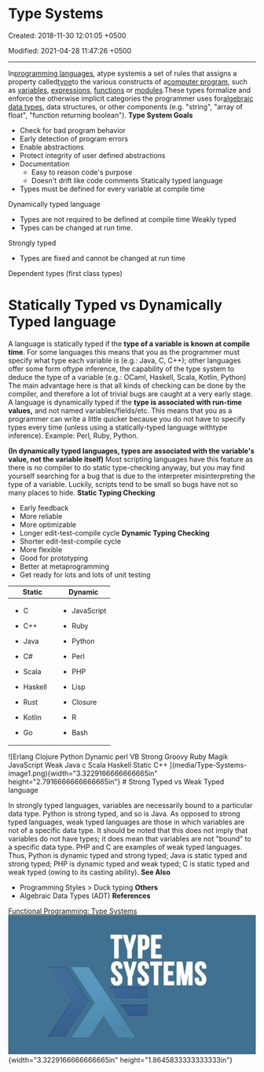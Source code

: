 # Type Systems

Created: 2018-11-30 12:01:05 +0500

Modified: 2021-04-28 11:47:26 +0500

---

In[programming languages](https://en.wikipedia.org/wiki/Programming_language), atype systemis a set of rules that assigns a property called[type](https://en.wikipedia.org/wiki/Type_(computer_science))to the various constructs of a[computer program](https://en.wikipedia.org/wiki/Computer_program), such as [variables](https://en.wikipedia.org/wiki/Variable_(computer_science)), [expressions](https://en.wikipedia.org/wiki/Expression_(computer_science)), [functions](https://en.wikipedia.org/wiki/Function_(computer_science)) or [modules](https://en.wikipedia.org/wiki/Modular_programming).These types formalize and enforce the otherwise implicit categories the programmer uses for[algebraic data types](https://en.wikipedia.org/wiki/Algebraic_data_type), data structures, or other components (e.g. "string", "array of float", "function returning boolean").
**Type System Goals**
-   Check for bad program behavior
-   Early detection of program errors
-   Enable abstractions
-   Protect integrity of user defined abstractions
-   Documentation
    -   Easy to reason code's purpose
    -   Doesn't drift like code comments
Statically typed language
-   Types must be defined for every variable at compile time

Dynamically typed language
-   Types are not required to be defined at compile time
Weakly typed
-   Types can be changed at run time.

Strongly typed
-   Types are fixed and cannot be changed at run time

Dependent types (first class types)
# Statically Typed vs Dynamically Typed language

A language is statically typed if the **type of a variable is known at compile time**. For some languages this means that you as the programmer must specify what type each variable is (e.g.: Java, C, C++); other languages offer some form oftype inference, the capability of the type system to deduce the type of a variable (e.g.: OCaml, Haskell, Scala, Kotlin, Python)
The main advantage here is that all kinds of checking can be done by the compiler, and therefore a lot of trivial bugs are caught at a very early stage.
A language is dynamically typed if the **type is associated with run-time values,** and not named variables/fields/etc. This means that you as a programmer can write a little quicker because you do not have to specify types every time (unless using a statically-typed language withtype inference). Example: Perl, Ruby, Python.

**(In dynamically typed languages, types are associated with the variable's value, not the variable itself)**
Most scripting languages have this feature as there is no compiler to do static type-checking anyway, but you may find yourself searching for a bug that is due to the interpreter misinterpreting the type of a variable. Luckily, scripts tend to be small so bugs have not so many places to hide.
**Static Typing Checking**
-   Early feedback
-   More reliable
-   More optimizable
-   Longer edit-test-compile cycle
**Dynamic Typing Checking**
-   Shorter edit-test-compile cycle
-   More flexible
-   Good for prototyping
-   Better at metaprogramming
-   Get ready for lots and lots of unit testing
<table>
<colgroup>
<col style="width: 47%" />
<col style="width: 52%" />
</colgroup>
<thead>
<tr class="header">
<th>Static</th>
<th>Dynamic</th>
</tr>
</thead>
<tbody>
<tr class="odd">
<td><ul class="incremental">
<li><p>C</p></li>
<li><p>C++</p></li>
<li><p>Java</p></li>
<li><p>C#</p></li>
<li><p>Scala</p></li>
<li><p>Haskell</p></li>
<li><p>Rust</p></li>
<li><p>Kotlin</p></li>
<li><p>Go</p></li>
</ul></td>
<td><ul class="incremental">
<li><p>JavaScript</p></li>
<li><p>Ruby</p></li>
<li><p>Python</p></li>
<li><p>Perl</p></li>
<li><p>PHP</p></li>
<li><p>Lisp</p></li>
<li><p>Closure</p></li>
<li><p>R</p></li>
<li><p>Bash</p></li>
</ul></td>
</tr>
</tbody>
</table>
![Erlang Clojure Python Dynamic perl VB Strong Groovy Ruby Magik JavaScript Weak Java c Scala Haskell Static C++ ](media/Type-Systems-image1.png){width="3.3229166666666665in" height="2.7916666666666665in"}
<https://www.sitepoint.com/typing-versus-dynamic-typing/>
# Strong Typed vs Weak Typed language

In strongly typed languages, variables are necessarily bound to a particular data type. Python is strong typed, and so is Java.
As opposed to strong typed languages, weak typed languages are those in which variables are not of a specific data type. It should be noted that this does not imply that variables do not have types; it does mean that variables are not "bound" to a specific data type. PHP and C are examples of weak typed languages.
Thus, Python is dynamic typed and strong typed; Java is static typed and strong typed; PHP is dynamic typed and weak typed; C is static typed and weak typed (owing to its casting ability).
**See Also**
-   Programming Styles > Duck typing
**Others**
-   Algebraic Data Types (ADT)
**References**

[Functional Programming: Type Systems](https://www.youtube.com/watch?v=hy1wjkcIBCU)
![TYPE SYSTEMS ](media/Type-Systems-image2.jpg){width="3.3229166666666665in" height="1.8645833333333333in"}